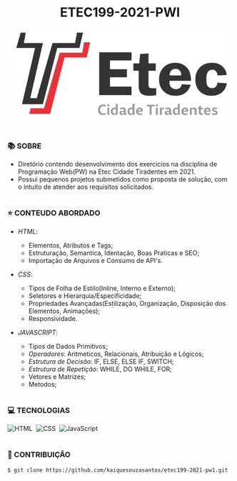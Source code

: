 <h1 align=center>ETEC199-2021-PWI</h1>

<p align="center">
  <img src="etec.png" width="500">
</p>

#
### 📚 SOBRE

- Diretório contendo desenvolvimento dos exercícios na disciplina de Programação Web(PW) na Etec Cidade Tiradentes em 2021.
- Possui pequenos projetos submetidos como proposta de solução, com o intuito de atender aos requisitos solicitados.

#
### ⭐ CONTEUDO ABORDADO

- *HTML*:
  - Elementos, Atributos e Tags;
  - Estruturação, Semantica, Identação, Boas Praticas e SEO;
  - Importação de Arquivos e Consumo de API's.

- *CSS*:
  - Tipos de Folha de Estilo(Inline, Interno e Externo);
  - Seletores e Hierarquia/Especificidade;
  - Propriedades Avançadas(Estilização, Organização, Disposição dos Elementos, Animações);
  - Responsividade.

- *JAVASCRIPT*:
	- Tipos de Dados Primitivos;
	- *Operadores*: Aritmeticos, Relacionais, Atribuição e Lógicos;
	- *Estrutura de Decisão*: IF, ELSE, ELSE IF, SWITCH;
	- *Estrutura de Repetição*: WHILE, DO WHILE, FOR;
	- Vetores e Matrizes;
	- Metodos;

#
### 💻 TECNOLOGIAS
![HTML](https://img.shields.io/badge/HTML-0D1117?style=for-the-badge&logo=html5&labelColor=0D1117)&nbsp;
![CSS](https://img.shields.io/badge/CSS-0D1117?style=for-the-badge&logo=CSS3&logoColor=1572B6&labelColor=0D1117)&nbsp;
![JavaScript](https://img.shields.io/badge/JavaScript-0D1117?style=for-the-badge&logo=javascript&labelColor=0D1117&textColor=0D1117)&nbsp;

#
### 🔗 CONTRIBUIÇÃO

```
$ git clone https://github.com/kaiquesouzasantos/etec199-2021-pw1.git 
```
